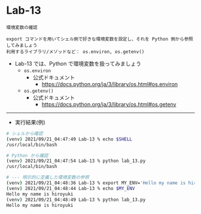# Lab-13

```text
環境変数の確認

export コマンドを用いてシェル側で好きな環境変数を設定し、それを Python 側から参照してみましょう
利用するライブラリ/メソッドなど： os.environ, os.getenv()
```

- Lab-13 では、Python で環境変数を扱ってみましょう
  - `os.environ`
    - 公式ドキュメント
      - <https://docs.python.org/ja/3/library/os.html#os.environ>
  - `os.getenv()`
    - 公式ドキュメント
      - <https://docs.python.org/ja/3/library/os.html#os.getenv>

***

- 実行結果(例)

```bash
# シェルから確認
(venv) 2021/09/21_04:47:49 Lab-13 % echo $SHELL
/usr/local/bin/bash

# Python から確認
(venv) 2021/09/21_04:47:54 Lab-13 % python lab_13.py 
/usr/local/bin/bash

# --- 明示的に定義した環境変数の参照
(venv) 2021/09/21_04:48:36 Lab-13 % export MY_ENV='Hello my name is hiroyuki'
(venv) 2021/09/21_04:48:44 Lab-13 % echo $MY_ENV
Hello my name is hiroyuki
(venv) 2021/09/21_04:48:49 Lab-13 % python lab_13.py 
Hello my name is hiroyuki
```
